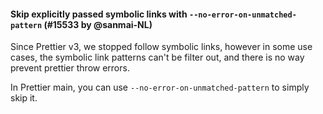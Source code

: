 #### Skip explicitly passed symbolic links with `--no-error-on-unmatched-pattern` (#15533 by @sanmai-NL)

Since Prettier v3, we stopped follow symbolic links, however in some use cases, the symbolic link patterns can't be filter out, and there is no way prevent prettier throw errors.

In Prettier main, you can use `--no-error-on-unmatched-pattern` to simply skip it.
